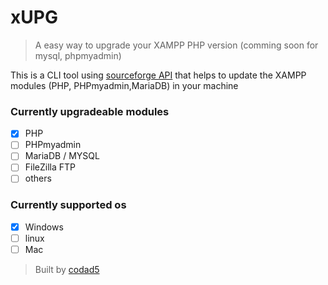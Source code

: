 # xUPG 
> A easy way to upgrade your XAMPP PHP version (comming soon for mysql, phpmyadmin)

This is a CLI tool using [sourceforge API](https://sourceforge.net/p/forge/documentation/API/) that helps to update the XAMPP modules (PHP, PHPmyadmin,MariaDB) in your machine

### Currently upgradeable modules
- [x] PHP
- [ ] PHPmyadmin
- [ ] MariaDB / MYSQL
- [ ] FileZilla FTP
- [ ] others

### Currently supported os
- [x] Windows
- [ ] linux
- [ ] Mac

> Built by [codad5](https://github.com/codad5)
